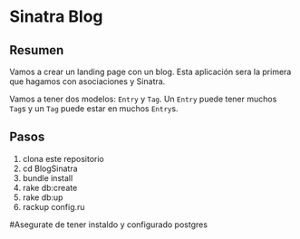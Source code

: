# Sinatra Blog

## Resumen

Vamos a crear un landing page con un blog. Esta aplicación sera la primera que hagamos con asociaciones y Sinatra.

Vamos a tener dos modelos: `Entry` y `Tag`. Un `Entry` puede tener muchos `Tag`s y un `Tag` puede estar en muchos `Entry`s.

## Pasos

1. clona este repositorio
2. cd BlogSinatra
3. bundle install
4. rake db:create
5. rake db:up
6. rackup config.ru

#Asegurate de tener instaldo y configurado postgres
